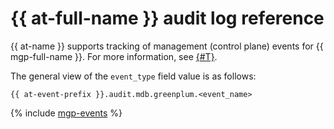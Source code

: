 # {{ at-full-name }} audit log reference

{{ at-name }} supports tracking of management (control plane) events for {{ mgp-full-name }}. For more information, see [{#T}](../audit-trails/concepts/format.md).

The general view of the `event_type` field value is as follows:

```text
{{ at-event-prefix }}.audit.mdb.greenplum.<event_name>
```

{% include [mgp-events](../_includes/audit-trails/events/managed-greenplum-events.md) %}